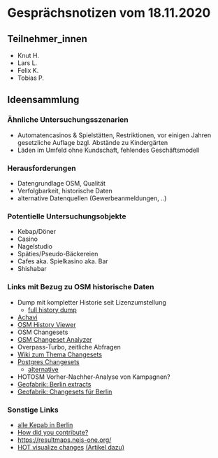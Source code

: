 # Gesprächsnotizen vom 18.11.2020

## Teilnehmer_innen
- Knut H.
- Lars L.
- Felix K.
- Tobias P.

## Ideensammlung

### Ähnliche Untersuchungsszenarien
- Automatencasinos & Spielstätten, Restriktionen, vor einigen Jahren gesetzliche Auflage bzgl. Abstände zu Kindergärten
- Läden im Umfeld ohne Kundschaft, fehlendes Geschäftsmodell

### Herausforderungen
- Datengrundlage OSM, Qualität
- Verfolgbarkeit, historische Daten
- alternative Datenquellen (Gewerbeanmeldungen, ..)

### Potentielle Untersuchungsobjekte
- Kebap/Döner
- Casino
- Nagelstudio
- Späties/Pseudo-Bäckereien
- Cafes aka. Spielkasino aka. Bar
- Shishabar

### Links mit Bezug zu OSM historische Daten
- Dump mit kompletter Historie seit Lizenzumstellung
  - [full history dump](https://planet.openstreetmap.org/planet/full-history/)
- [Achavi](https://overpass-api.de/achavi/)
- [OSM History Viewer](https://osmhv.openstreetmap.de/)
- OSM Changesets
- [OSM Changeset Analyzer](https://osmcha.org/)
- Overpass-Turbo, zeitliche Abfragen
- [Wiki zum Thema Changesets](https://wiki.openstreetmap.org/wiki/Changeset)
- [Postgres Changesets](https://github.com/zhm/osmchanges-postgres)
  - [alternative](https://github.com/ToeBee/ChangesetMD)
- HOTOSM Vorher-Nachher-Analyse von Kampagnen?
- [Geofabrik: Berlin extracts](https://download.geofabrik.de/europe/germany/berlin.html#)
- [Geofabrik: Changesets für Berlin](http://download.geofabrik.de/europe/germany/berlin-updates/)

### Sonstige Links
- [alle Kepab in Berlin](https://overpass-turbo.eu/s/10i2)
- [How did you contribute?](https://hdyc.neis-one.org/)
- https://resultmaps.neis-one.org/
- [HOT visualize changes](https://visualize-change.hotosm.org/) [(Artikel dazu)](https://www.hotosm.org/updates/launching-visualize-change/)
